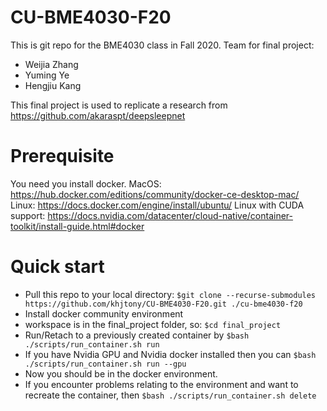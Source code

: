 # CU-BME4030-F20
This is git repo for the BME4030 class in Fall 2020. 
Team for final project:
- Weijia Zhang
- Yuming Ye
- Hengjiu Kang

This final project is used to replicate a research from https://github.com/akaraspt/deepsleepnet
# Prerequisite
You need you install docker. 
MacOS: https://hub.docker.com/editions/community/docker-ce-desktop-mac/
Linux: https://docs.docker.com/engine/install/ubuntu/
Linux with CUDA support: https://docs.nvidia.com/datacenter/cloud-native/container-toolkit/install-guide.html#docker

# Quick start
* Pull this repo to your local directory: `$git clone --recurse-submodules https://github.com/khjtony/CU-BME4030-F20.git ./cu-bme4030-f20`
* Install docker community environment
* workspace is in the final_project folder, so: `$cd final_project`
* Run/Retach to a previously created container by `$bash ./scripts/run_container.sh run`
* If you have Nvidia GPU and Nvidia docker installed then you can `$bash ./scripts/run_container.sh run --gpu`
* Now you should be in the docker environment.
* If you encounter problems relating to the environment and want to recreate the container, then `$bash ./scripts/run_container.sh delete`
